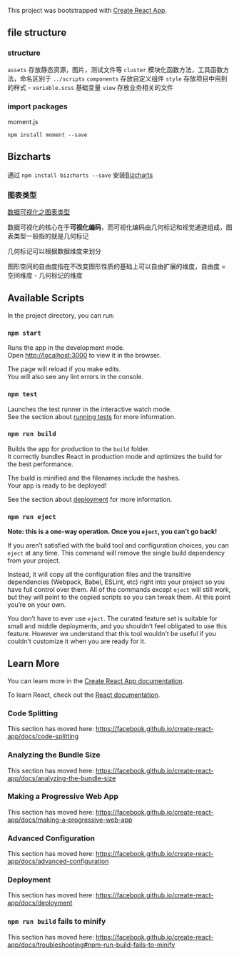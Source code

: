 This project was bootstrapped with [Create React App](https://github.com/facebook/create-react-app).

## file structure

### structure

`assets` 存放静态资源，图片，测试文件等
`cluster` 模块化函数方法，工具函数方法，命名区别于 `../scripts`
`components` 存放自定义组件
`style` 存放项目中用到的样式
	- `variable.scss` 基础变量
`view` 存放业务相关的文件

### import packages

moment.js

`npm install moment --save`




## Bizcharts

通过 `npm install bizcharts --save` 安装[Bizcharts](https://bizcharts.net/products/bizCharts/docs/start)

### 图表类型

[数据可视化之图表类型](https://bizcharts.net/products/bizCharts/docs/chartType)

数据可视化的核心在于**可视化编码**，而可视化编码由几何标记和视觉通道组成，图表类型一般指的就是几何标记

几何标记可以根据数据维度来划分

图形空间的自由度指在不改变图形性质的基础上可以自由扩展的维度，自由度 = 空间维度 - 几何标记的维度



















## Available Scripts

In the project directory, you can run:

### `npm start`

Runs the app in the development mode.<br>
Open [http://localhost:3000](http://localhost:3000) to view it in the browser.

The page will reload if you make edits.<br>
You will also see any lint errors in the console.

### `npm test`

Launches the test runner in the interactive watch mode.<br>
See the section about [running tests](https://facebook.github.io/create-react-app/docs/running-tests) for more information.

### `npm run build`

Builds the app for production to the `build` folder.<br>
It correctly bundles React in production mode and optimizes the build for the best performance.

The build is minified and the filenames include the hashes.<br>
Your app is ready to be deployed!

See the section about [deployment](https://facebook.github.io/create-react-app/docs/deployment) for more information.

### `npm run eject`

**Note: this is a one-way operation. Once you `eject`, you can’t go back!**

If you aren’t satisfied with the build tool and configuration choices, you can `eject` at any time. This command will remove the single build dependency from your project.

Instead, it will copy all the configuration files and the transitive dependencies (Webpack, Babel, ESLint, etc) right into your project so you have full control over them. All of the commands except `eject` will still work, but they will point to the copied scripts so you can tweak them. At this point you’re on your own.

You don’t have to ever use `eject`. The curated feature set is suitable for small and middle deployments, and you shouldn’t feel obligated to use this feature. However we understand that this tool wouldn’t be useful if you couldn’t customize it when you are ready for it.

## Learn More

You can learn more in the [Create React App documentation](https://facebook.github.io/create-react-app/docs/getting-started).

To learn React, check out the [React documentation](https://reactjs.org/).

### Code Splitting

This section has moved here: https://facebook.github.io/create-react-app/docs/code-splitting

### Analyzing the Bundle Size

This section has moved here: https://facebook.github.io/create-react-app/docs/analyzing-the-bundle-size

### Making a Progressive Web App

This section has moved here: https://facebook.github.io/create-react-app/docs/making-a-progressive-web-app

### Advanced Configuration

This section has moved here: https://facebook.github.io/create-react-app/docs/advanced-configuration

### Deployment

This section has moved here: https://facebook.github.io/create-react-app/docs/deployment

### `npm run build` fails to minify

This section has moved here: https://facebook.github.io/create-react-app/docs/troubleshooting#npm-run-build-fails-to-minify
